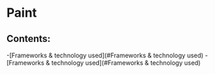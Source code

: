 # Paint 
## Contents:
-[Frameworks & technology used](#Frameworks & technology used)
-[Frameworks & technology used](#Frameworks & technology used)

